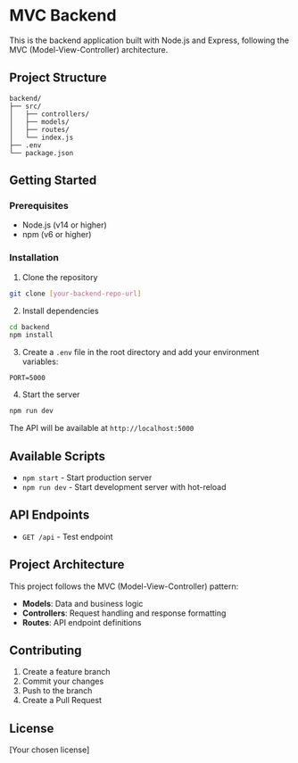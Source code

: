 # MVC Backend

This is the backend application built with Node.js and Express, following the MVC (Model-View-Controller) architecture.

## Project Structure

```
backend/
├── src/
│   ├── controllers/
│   ├── models/
│   ├── routes/
│   └── index.js
├── .env
└── package.json
```

## Getting Started

### Prerequisites
- Node.js (v14 or higher)
- npm (v6 or higher)

### Installation

1. Clone the repository
```bash
git clone [your-backend-repo-url]
```

2. Install dependencies
```bash
cd backend
npm install
```

3. Create a `.env` file in the root directory and add your environment variables:
```
PORT=5000
```

4. Start the server
```bash
npm run dev
```

The API will be available at `http://localhost:5000`

## Available Scripts

- `npm start` - Start production server
- `npm run dev` - Start development server with hot-reload

## API Endpoints

- `GET /api` - Test endpoint

## Project Architecture

This project follows the MVC (Model-View-Controller) pattern:
- **Models**: Data and business logic
- **Controllers**: Request handling and response formatting
- **Routes**: API endpoint definitions

## Contributing
1. Create a feature branch
2. Commit your changes
3. Push to the branch
4. Create a Pull Request

## License
[Your chosen license]

